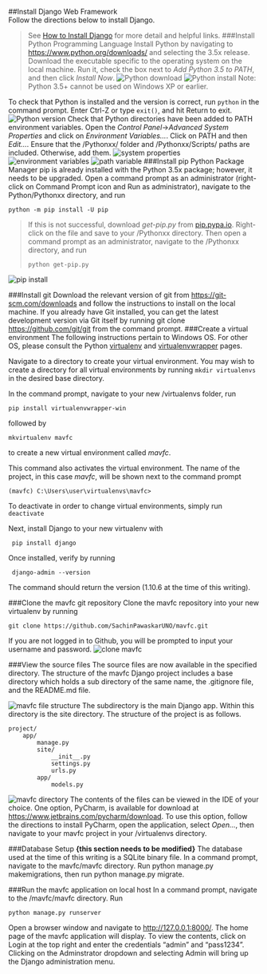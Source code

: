 ﻿##Install Django Web Framework  
 Follow the directions below to install Django. 
> See [How to Install Django](https://docs.djangoproject.com/en/1.10/topics/install/) for more detail and helpful links.
###Install Python Programming Language
Install Python by navigating to https://www.python.org/downloads/ and selecting the 3.5x release. Download the executable specific to the operating system on the local machine. Run it, check the box next to _Add Python 3.5 to PATH_, and then click _Install Now_.
![Python download](mavfc/img/pythoninstall.jpg)
![Python install](mavfc/img/pythoninstall2.jpg)
Note: Python 3.5+ cannot be used on Windows XP or earlier.

To check that Python is installed and the version is correct, run `python` in the command prompt. 
Enter Ctrl-Z or type `exit()`, and hit Return to exit.
![Python version](mavfc/img/pythoninstalledcmdprompt.jpg)
Check that Python directories have been added to PATH environment variables. Open the _Control Panel_->_Advanced System Properties_ and click on _Environment Variables…_. Click on PATH and then _Edit…_. Ensure that the /Pythonxx/ folder and /Pythonxx/Scripts/ paths are included. Otherwise, add them.
![system properties](mavfc/img/pythonenvvariables.jpg)
![environment variables](mavfc/img/pythonenvvariablespath.jpg)
![path variable](mavfc/img/pythonenvvariablespath2.jpg)
###Install pip Python Package Manager
pip is already installed with the Python 3.5x package; however, it needs to be upgraded. Open a command prompt as an administrator (right-click on Command Prompt icon and Run as administrator), navigate to the Python/Pythonxx directory, and run 
```
python -m pip install -U pip
```
>If this is not successful, download _get-pip.py_ from [pip.pypa.io](https://pip.pypa.io/en/latest/installing/). Right-click on the file and save to your /Pythonxx directory. Then open a command prompt as an administrator, navigate to the /Pythonxx directory, and run 
>```
>python get-pip.py
>``` 
![pip install](mavfc/img/pythoninstallpip.jpg)

###Install git
Download the relevant version of git from https://git-scm.com/downloads and follow the instructions to install on the local machine.
If you already have Git installed, you can get the latest development version via Git itself by running git clone https://github.com/git/git from the command prompt.
###Create a virtual environment
The following instructions pertain to Windows OS. For other OS, please consult the Python [virtualenv](https://pypi.python.org/pypi/virtualenv) and [virtualenvwrapper](https://pypi.python.org/pypi/virtualenvwrapper-win) pages. 

Navigate to a directory to create your virtual environment. You may wish to create a directory for all virtual environments by running `mkdir virtualenvs` in the desired base directory. 

In the command prompt, navigate to your new /virtualenvs folder, run 
```
pip install virtualenvwrapper-win
```
 followed by 
```
mkvirtualenv mavfc
```
 to create a new virtual environment called _mavfc_. 

This command also activates the virtual environment. The name of the project, in this case _mavfc_, will be shown next to the command prompt
```
(mavfc) C:\Users\user\virtualenvs\mavfc>
```
To deactivate in order to change virtual environments, simply run `deactivate`

Next, install Django to your new virtualenv with 
```
 pip install django
```
Once installed, verify by running 
```
 django-admin --version
```
The command should return the version (1.10.6 at the time of this writing).

###Clone the mavfc git repository
Clone the mavfc repository into your new virtualenv by running 

    git clone https://github.com/SachinPawaskarUNO/mavfc.git

If you are not logged in to Github, you will be prompted to input your username and password.
![clone mavfc](mavfc/img/installvirtualenvmavfc2.jpg)

###View the source files
The source files are now available in the specified directory. The structure of the mavfc Django project includes a base directory which holds a sub directory of the same name, the .gitignore file, and the README.md file.

![mavfc file structure](mavfc/img/mavfcfilestructure.jpg)
The subdirectory is the main Django app. Within this directory is the site directory. The structure of the project is as follows.
```
project/
    app/
        manage.py
        site/
            __init__.py
            settings.py
            urls.py
        app/
            models.py
```
![mavfc directory](mavfc/img/installvirtualenvmavfc3.jpg)
The contents of the files can be viewed in the IDE of your choice.  One option, PyCharm, is available for download at https://www.jetbrains.com/pycharm/download. To use this option, follow the directions to install PyCharm, open the application, select _Open…_, then navigate to your mavfc project in your /virtualenvs directory.

###Database Setup
**{this section needs to be modified}**
The database used at the time of this writing is a SQLite binary file. 
In a command prompt, navigate to the mavfc/mavfc directory. Run python manage.py makemigrations, then run python manage.py migrate.

###Run the mavfc application on local host
In a command prompt, navigate to the /mavfc/mavfc directory. Run 
```
python manage.py runserver
``` 
Open a browser window and navigate to http://127.0.0.1:8000/. The home page of the mavfc application will display. To view the contents, click on Login at the top right and enter the credentials “admin” and “pass1234”. Clicking on the Adminstrator dropdown and selecting Admin will bring up the Django administration menu.

